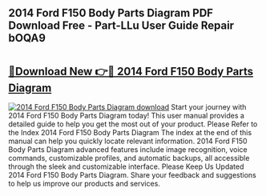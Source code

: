 ## 2014 Ford F150 Body Parts Diagram PDF Download Free - Part-LLu User Guide Repair bOQA9

# <h2><a href="http://dfjk09.blite.top/?on=2014+Ford+F150+Body+Parts+Diagram">🔗Download New 👉🔴 2014 Ford F150 Body Parts Diagram</a></h2>

[![2014 Ford F150 Body Parts Diagram download](https://i.imgur.com/lujVjoI.png)](http://dfjk09.blite.top/?on=2014+Ford+F150+Body+Parts+Diagram)
Start your journey with 2014 Ford F150 Body Parts Diagram today! This user manual provides a detailed guide to help you get the most out of your product. Please Refer to the Index 2014 Ford F150 Body Parts Diagram The index at the end of this manual can help you quickly locate relevant information. 2014 Ford F150 Body Parts Diagram advanced features include image recognition, voice commands, customizable profiles, and automatic backups, all accessible through the sleek and customizable interface. Please Keep Us Updated 2014 Ford F150 Body Parts Diagram. Share your feedback and suggestions to help us improve our products and services.
